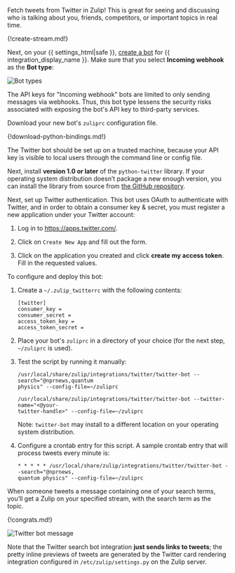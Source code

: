 Fetch tweets from Twitter in Zulip! This is great for seeing and
discussing who is talking about you, friends, competitors, or
important topics in real time.

{!create-stream.md!}

Next, on your {{ settings_html|safe }},
[create a bot](/help/add-a-bot-or-integration) for
{{ integration_display_name }}. Make sure that you select
**Incoming webhook** as the **Bot type**:

![Bot types](/static/images/integrations/bot_types.png)

The API keys for "Incoming webhook" bots are limited to only
sending messages via webhooks. Thus, this bot type lessens
the security risks associated with exposing the bot's API
key to third-party services.

Download your new bot's `zuliprc` configuration file.

{!download-python-bindings.md!}

The Twitter bot should be set up on a trusted machine, because your API
key is visible to local users through the command line or config
file.

Next, install **version 1.0 or later** of the `python-twitter`
library. If your operating system distribution doesn’t package a new
enough version, you can install the library from source from
[the GitHub repository](https://github.com/bear/python-twitter).

Next, set up Twitter authentication. This bot uses OAuth to
authenticate with Twitter, and in order to obtain a consumer key &
secret, you must register a new application under your Twitter
account:

1. Log in to <https://apps.twitter.com/>.

2. Click on `Create New App` and fill out the form.

3. Click on the application you created and click **create my access
   token**. Fill in the requested values.

To configure and deploy this bot:

1.  Create a `~/.zulip_twitterrc` with the following contents:

        [twitter]
        consumer_key =
        consumer_secret =
        access_token_key =
        access_token_secret =

2. Place your bot's `zuliprc` in a directory of your choice (for the next step,
   `~/zuliprc` is used).

3.  Test the script by running it manually:

        /usr/local/share/zulip/integrations/twitter/twitter-bot --search="@nprnews,quantum
        physics" --config-file=~/zuliprc

        /usr/local/share/zulip/integrations/twitter/twitter-bot --twitter-name="<@your-
        twitter-handle>" --config-file=~/zuliprc

    Note: `twitter-bot` may install to a different location on
    your operating system distribution.

4.  Configure a crontab entry for this script. A sample crontab entry
    that will process tweets every minute is:

        * * * * * /usr/local/share/zulip/integrations/twitter/twitter-bot --search="@nprnews,
        quantum physics" --config-file=~/zuliprc

When someone tweets a message containing one of your search terms,
you’ll get a Zulip on your specified stream, with the search term as
the topic.

{!congrats.md!}

![Twitter bot message](/static/images/integrations/twitter/001.png)

Note that the Twitter search bot integration **just sends links to
tweets**; the pretty inline previews of tweets are generated by the
Twitter card rendering integration configured in
`/etc/zulip/settings.py` on the Zulip server.
